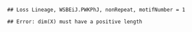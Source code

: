 

```
## Loss Lineage, WSBEiJ.PWKPhJ, nonRepeat, motifNumber = 1
```

```
## Error: dim(X) must have a positive length
```
  
